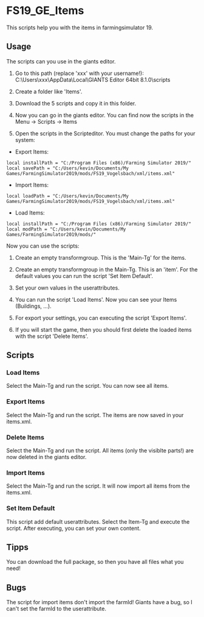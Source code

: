 # FS19_GE_Items

This scripts help you with the items in farmingsimulator 19.

## Usage

The scripts can you use in the giants editor.

1) Go to this path (replace 'xxx' with your username!):
  C:\Users\xxx\AppData\Local\GIANTS Editor 64bit 8.1.0\scripts
  
2) Create a folder like 'Items'.

3) Download the 5 scripts and copy it in this folder.

4) Now you can go in the giants editor. You can find now the scripts in the Menu -> Scripts -> Items

5) Open the scripts in the Scripteditor. You must change the paths for your system:

  - Export Items:
  
  ```
local installPath = "C:/Program Files (x86)/Farming Simulator 2019/"
local savePath = "C:/Users/kevin/Documents/My Games/FarmingSimulator2019/mods/FS19_Vogelsbach/xml/items.xml"
  ```
  
   - Import Items:
  
  ```
local loadPath = "C:/Users/kevin/Documents/My Games/FarmingSimulator2019/mods/FS19_Vogelsbach/xml/items.xml"
  ```
  
   - Load Items:
  
  ```
local installPath = "C:/Program Files (x86)/Farming Simulator 2019/"
local modPath = "C:/Users/kevin/Documents/My Games/FarmingSimulator2019/mods/"
  ```


Now you can use the scripts:

1) Create an empty transformgroup. This is the 'Main-Tg' for the items. 

2) Create an empty transformgroup in the Main-Tg. This is an 'item'. For the default values you can run the script 'Set Item Default'.

3) Set your own values in the userattributes.

4) You can run the script 'Load Items'. Now you can see your Items (Buildings, ...).

5) For export your settings, you can executing the script 'Export Items'.

6) If you will start the game, then you should first delete the loaded items with the script 'Delete Items'.

## Scripts

### Load Items

Select the Main-Tg and run the script. You can now see all items.

### Export Items

Select the Main-Tg and run the script. The items are now saved in your items.xml.

### Delete Items

Select the Main-Tg and run the script. All items (only the visiblte parts!) are now deleted in the giants editor.

### Import Items

Select the Main-Tg and run the script. It will now import all items from the items.xml.

### Set Item Default

This script add default userattributes. Select the Item-Tg and execute the script. After executing, you can set your own content.

## Tipps

You can download the full package, so then you have all files what you need!

## Bugs
The script for import items don't import the farmId! Giants have a bug, so I can't set the farmId to the userattribute.

